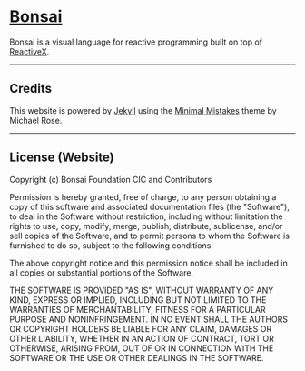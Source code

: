 # [Bonsai](https://bonsai-rx.github.io/)

Bonsai is a visual language for reactive programming built on top of [ReactiveX](http://reactivex.io/).

---

## Credits

This website is powered by [Jekyll](http://jekyllrb.com/) using the [Minimal Mistakes](https://mmistakes.github.io/minimal-mistakes/) theme by Michael Rose.

---

## License (Website)

Copyright (c) Bonsai Foundation CIC and Contributors

Permission is hereby granted, free of charge, to any person obtaining a copy of
this software and associated documentation files (the "Software"), to deal in
the Software without restriction, including without limitation the rights to
use, copy, modify, merge, publish, distribute, sublicense, and/or sell copies
of the Software, and to permit persons to whom the Software is furnished to do
so, subject to the following conditions:

The above copyright notice and this permission notice shall be included in all
copies or substantial portions of the Software.

THE SOFTWARE IS PROVIDED "AS IS", WITHOUT WARRANTY OF ANY KIND, EXPRESS OR
IMPLIED, INCLUDING BUT NOT LIMITED TO THE WARRANTIES OF MERCHANTABILITY,
FITNESS FOR A PARTICULAR PURPOSE AND NONINFRINGEMENT. IN NO EVENT SHALL THE
AUTHORS OR COPYRIGHT HOLDERS BE LIABLE FOR ANY CLAIM, DAMAGES OR OTHER
LIABILITY, WHETHER IN AN ACTION OF CONTRACT, TORT OR OTHERWISE, ARISING FROM,
OUT OF OR IN CONNECTION WITH THE SOFTWARE OR THE USE OR OTHER DEALINGS IN THE
SOFTWARE.
